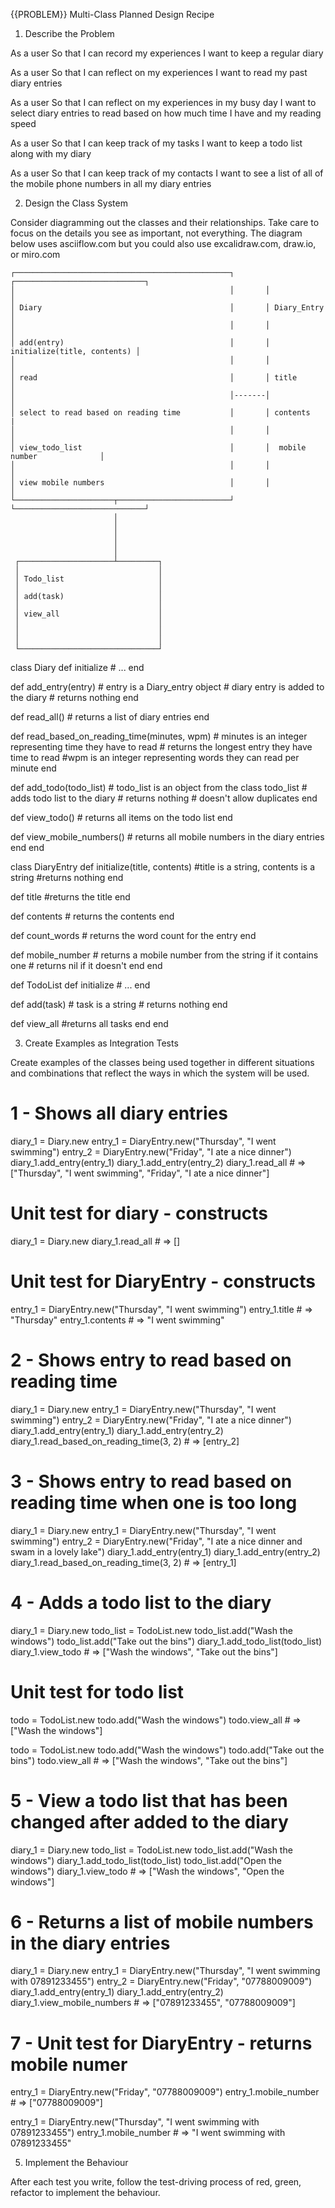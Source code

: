 {{PROBLEM}} Multi-Class Planned Design Recipe

1. Describe the Problem

As a user
So that I can record my experiences
I want to keep a regular diary

As a user
So that I can reflect on my experiences
I want to read my past diary entries

As a user
So that I can reflect on my experiences in my busy day
I want to select diary entries to read based on how much time I have and my reading speed

As a user
So that I can keep track of my tasks
I want to keep a todo list along with my diary

As a user
So that I can keep track of my contacts
I want to see a list of all of the mobile phone numbers in all my diary entries

2. Design the Class System

Consider diagramming out the classes and their relationships. Take care to focus on the details you see as important, not everything. The diagram below uses asciiflow.com but you could also use excalidraw.com, draw.io, or miro.com

    ┌────────────────────────────────────────────────┐       ┌─────────────────────────────┐
    │                                                │       │                             │
    │ Diary                                          │       │ Diary_Entry                 │
    │                                                │       │                             │
    │ add(entry)                                     │       │ initialize(title, contents) │
    │                                                │       │                             │
    │ read                                           │       │ title                       │
    │                                                │-------│                             │
    │ select to read based on reading time           │       │ contents                    |
    │                                                │       │                             │
    │ view_todo_list                                 │       │  mobile number              │
    │                                                │       │                             │
    │ view mobile numbers                            │       │                             │
    └──────────────────────┬─────────────────────────┘       └─────────────────────────────┘
                           │
                           │
                           │
                           │
                           │
     ┌─────────────────────┴─────────┐
     │                               │
     │ Todo_list                     │
     │                               │
     │ add(task)                     │
     │                               │
     │ view_all                      │
     │                               │
     │                               │
     │                               │
     └───────────────────────────────┘

class Diary
  def initialize
    # ...
  end

  def add_entry(entry) # entry is a Diary_entry object
    # diary entry is added to the diary
    # returns nothing
  end

  def read_all()
    # returns a list of diary entries
  end

  def read_based_on_reading_time(minutes, wpm) # minutes is an integer representing time they have to read
    # returns the longest entry they have time to read   #wpm is an integer representing words they can read per minute
  end
  
  def add_todo(todo_list) # todo_list is an object from the class todo_list
    # adds todo list to the diary
    # returns nothing
    # doesn't allow duplicates
  end

  def view_todo()
    # returns all items on the todo list
  end

  def view_mobile_numbers()
    # returns all mobile numbers in the diary entries
  end
end

class DiaryEntry
  def initialize(title, contents) #title is a string, contents is a string
    #returns nothing
  end

  def title
    #returns the title
  end

  def contents
    # returns the contents
  end

  def count_words
    # returns the word count for the entry
  end

  def mobile_number
    # returns a mobile number from the string if it contains one
    # returns nil if it doesn't
  end
end


def TodoList
  def initialize
    # ...
  end
  
  def add(task) # task is a string
    # returns nothing
  end

  def view_all
    #returns all tasks
  end
end


3. Create Examples as Integration Tests

Create examples of the classes being used together in different situations and combinations that reflect the ways in which the system will be used.


# 1 - Shows all diary entries

diary_1 = Diary.new
entry_1 = DiaryEntry.new("Thursday", "I went swimming")
entry_2 = DiaryEntry.new("Friday", "I ate a nice dinner")
diary_1.add_entry(entry_1)
diary_1.add_entry(entry_2)
diary_1.read_all # => ["Thursday", "I went swimming", "Friday", "I ate a nice dinner"]

# Unit test for diary - constructs
diary_1 = Diary.new
diary_1.read_all # => []

# Unit test for DiaryEntry - constructs
entry_1 = DiaryEntry.new("Thursday", "I went swimming")
entry_1.title # => "Thursday"
entry_1.contents # => "I went swimming"

# 2 - Shows entry to read based on reading time
diary_1 = Diary.new
entry_1 = DiaryEntry.new("Thursday", "I went swimming")
entry_2 = DiaryEntry.new("Friday", "I ate a nice dinner")
diary_1.add_entry(entry_1)
diary_1.add_entry(entry_2)
diary_1.read_based_on_reading_time(3, 2) # => [entry_2]

# 3 - Shows entry to read based on reading time when one is too long 
diary_1 = Diary.new
entry_1 = DiaryEntry.new("Thursday", "I went swimming")
entry_2 = DiaryEntry.new("Friday", "I ate a nice dinner and swam in a lovely lake")
diary_1.add_entry(entry_1)
diary_1.add_entry(entry_2)
diary_1.read_based_on_reading_time(3, 2) # => [entry_1]

# 4 - Adds a todo list to the diary
diary_1 = Diary.new
todo_list = TodoList.new
todo_list.add("Wash the windows")
todo_list.add("Take out the bins")
diary_1.add_todo_list(todo_list)
diary_1.view_todo # => ["Wash the windows", "Take out the bins"]

# Unit test for todo list
todo = TodoList.new
todo.add("Wash the windows")
todo.view_all # => ["Wash the windows"]

todo = TodoList.new
todo.add("Wash the windows")
todo.add("Take out the bins")
todo.view_all # => ["Wash the windows", "Take out the bins"]

# 5 - View a todo list that has been changed after added to the diary 
diary_1 = Diary.new
todo_list = TodoList.new
todo_list.add("Wash the windows")
diary_1.add_todo_list(todo_list)
todo_list.add("Open the windows")
diary_1.view_todo # => ["Wash the windows", "Open the windows"]

# 6 - Returns a list of mobile numbers in the diary entries
diary_1 = Diary.new
entry_1 = DiaryEntry.new("Thursday", "I went swimming with 07891233455")
entry_2 = DiaryEntry.new("Friday", "07788009009")
diary_1.add_entry(entry_1)
diary_1.add_entry(entry_2)
diary_1.view_mobile_numbers # => ["07891233455", "07788009009"]

# 7 - Unit test for DiaryEntry - returns mobile numer
entry_1 = DiaryEntry.new("Friday", "07788009009")
entry_1.mobile_number # => ["07788009009"]

entry_1 = DiaryEntry.new("Thursday", "I went swimming with 07891233455")
entry_1.mobile_number # => "I went swimming with 07891233455"


5. Implement the Behaviour

After each test you write, follow the test-driving process of red, green, refactor to implement the behaviour.